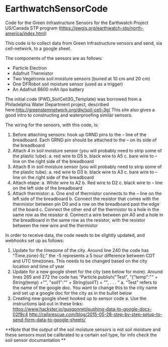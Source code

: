 # EarthwatchSensorCode
Code for the Green Infrastructure Sensors for the Earthwatch Project US/Canada STP program (https://ewgis.org/earthwatch-stp/north-america/index.html)

This code is to collect data from Green Infrastructure sensors and send, via cell-network, to a google sheet.

The components of the sensors are as follows:
 - Particle Electron
 - Adafruit Thermistor
 - Two Vegetronix soil moisture sensors (buried at 10 cm and 20 cm)
 - One DFRobot soil moisture sensor (used as a trigger)
 - An Adafruit 6600 mAh lipo battery
 
The initial code (PWD_SoilCell3G_Template) was borrowed from a Philadelphia Water Department project, described here:http://greenstemnetwork.org/diy/soil-cell-3g/  This site also gives a good intro to constructing and waterproofing similar sensors.

The wiring for the sensors, with this code, is:
  1.	Before attaching sensors:  hook up GRND pins to the – line of the breadboard.  Each GRND pin should be attached to the – on its side of the breadboard
  2.	Attach 4 in soil moisture sensor (you will probably need to strip some of the plastic tube):
    a.	red wire to D5
    b.	black wire to A5
    c.	bare wire to – line on the right side of the breadboard
  3.	Attach 8 in soil moisture sensor (you will probably need to strip some of the plastic tube):
    a.	red wire to D3
    b.	black wire to A3
    c.	bare wire to – line on the right side of the breadboard
  4.	Attach etape:
    a.	White wire to A2
    b.	Red wire to D2
    c.	black wire to – line on the left side of the breadboard
  5.	Attach thermistor:
    a.	One end of thermistor connects to the – line on the left side of the breadboard
    b.	Connect the resistor that comes with the thermistor between pin D0 and a row on the breadboard past the edge of the board
    c.	Connect the other end of the thermistor to a hole in the same row as the resistor
    d.	Connect a wire between pin A0 and a hole in the breadboard in the same row as the resistor, with the resistor between the new wire and the thermistor


In order to receive data, the code needs to be slightly updated, and webhooks set up as follows:
  1. Update for the timezone of the city.  Around line 240 the code has “Time.zone(-5);”  the -5 represents a 5 hour difference between CDT and UTC timezones.  This needs to be changed based on the city location and time of year
  2.	Update for a new google sheet for the city (see below for more).  Around lines 265 and 272 the code has “Particle.publish("Test", "{\"temp\":\"" + String(temp) +"\", \"soil1\":\"" + String(soilT) + "\", . . . “ 
    a.	“Test” refers to the name of the google doc.  You want to change this to the city name and set up a google doc for the city as in the bullet below
  3.	Creating new google sheet hooked up to sensor code
    a.	Use the instructions laid out in these links: https://www.hackster.io/gusgonnet/pushing-data-to-google-docs-02f9c4
http://railsrescue.com/blog/2015-05-28-step-by-step-setup-to-send-form-data-to-google-sheets/


**Note that the output of the soil moisture sensors is not soil moisture and these sensors must be calibrated to a certain soil type, for info check the soil sensor documantation **
  

